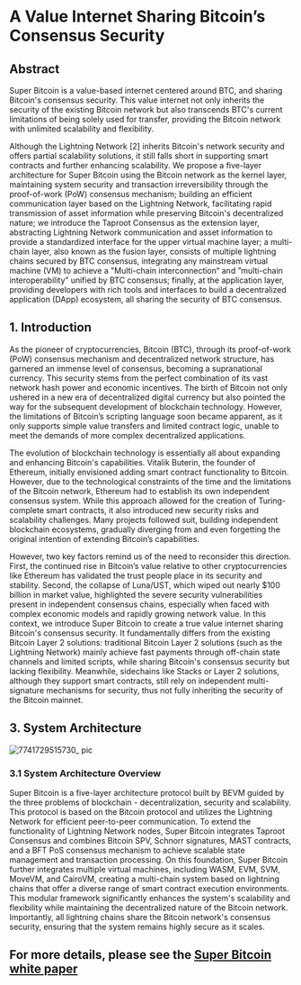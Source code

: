 # A Value Internet Sharing Bitcoin’s Consensus Security

## Abstract
Super Bitcoin is a value-based internet centered around BTC, and sharing Bitcoin's consensus security. 
This value internet not only inherits the security of the existing Bitcoin network but also transcends BTC's current limitations of being solely used for transfer, providing the Bitcoin network with unlimited scalability and flexibility.

Although the Lightning Network [2] inherits Bitcoin's network security and offers partial scalability solutions, it still falls short in supporting smart contracts and further enhancing scalability.
We propose a five-layer architecture for Super Bitcoin using the Bitcoin network as the kernel layer, maintaining system security and transaction irreversibility through the proof-of-work (PoW) consensus mechanism; building an efficient communication layer based on the Lightning Network, facilitating rapid transmission of asset information while preserving Bitcoin's decentralized nature;
we introduce the Taproot Consensus as the extension layer, abstracting Lightning Network communication and asset information to provide a standardized interface for the upper virtual machine layer;
a multi-chain layer, also known as the fusion layer, consists of multiple lightning chains secured by BTC consensus, integrating any mainstream virtual machine (VM) to achieve a "Multi-chain interconnection“ and ”multi-chain interoperability” unified by BTC consensus;
finally, at the application layer, providing developers with rich tools and interfaces to build a decentralized application (DApp) ecosystem, all sharing the security of BTC consensus.

## 1. Introduction
As the pioneer of cryptocurrencies, Bitcoin (BTC), through its proof-of-work (PoW) consensus mechanism and decentralized network structure, has garnered an immense level of consensus, becoming a supranational currency. This security stems from the perfect combination of its vast network hash power and economic incentives.
The birth of Bitcoin not only ushered in a new era of decentralized digital currency but also pointed the way for the subsequent development of blockchain technology. 
However, the limitations of Bitcoin’s scripting language soon became apparent, as it only supports simple value transfers and limited contract logic, unable to meet the demands of more complex decentralized applications.

The evolution of blockchain technology is essentially all about expanding and enhancing Bitcoin's capabilities.
Vitalik Buterin, the founder of Ethereum, initially envisioned adding smart contract functionality to Bitcoin. 
However, due to the technological constraints of the time and the limitations of the Bitcoin network, Ethereum had to establish its own independent consensus system. 
While this approach allowed for the creation of Turing-complete smart contracts, it also introduced new security risks and scalability challenges. 
Many projects followed suit, building independent blockchain ecosystems, gradually diverging from and even forgetting the original intention of extending Bitcoin’s capabilities.

However, two key factors remind us of the need to reconsider this direction. 
First, the continued rise in Bitcoin’s value relative to other cryptocurrencies like Ethereum has validated the trust people place in its security and stability. 
Second, the collapse of Luna/UST, which wiped out nearly $100 billion in market value, highlighted the severe security vulnerabilities present in independent consensus chains, especially when faced with complex economic models and rapidly growing network value.
In this context, we introduce Super Bitcoin to create a true value internet sharing Bitcoin's consensus security.
It fundamentally differs from the existing Bitcoin Layer 2 solutions: traditional Bitcoin Layer 2 solutions (such as the Lightning Network) mainly achieve fast payments through off-chain state channels and limited scripts, while sharing Bitcoin's consensus security but lacking flexibility.
Meanwhile, sidechains  like Stacks or Layer 2 solutions, although they support smart contracts, still rely on independent multi-signature mechanisms for security, thus not fully inheriting the security of the Bitcoin mainnet.


## 3. System Architecture
![7741729515730_ pic](https://github.com/user-attachments/assets/30c106c1-e047-4ecf-853b-09d042f79ce5)
### 3.1 System Architecture Overview
Super Bitcoin is a five-layer architecture protocol built by BEVM guided by the three problems of blockchain - decentralization, security and scalability.
This protocol is based on the Bitcoin protocol and utilizes the Lightning Network for efficient peer-to-peer communication. 
To extend the functionality of Lightning Network nodes, Super Bitcoin integrates Taproot Consensus and combines Bitcoin SPV, Schnorr signatures, MAST contracts, and a BFT PoS consensus mechanism to achieve scalable state management and transaction processing.
On this foundation, Super Bitcoin further integrates multiple virtual machines, including WASM, EVM, SVM, MoveVM, and CairoVM, creating a multi-chain system based on lightning chains that offer a diverse range of smart contract execution environments.
This modular framework significantly enhances the system's scalability and flexibility while maintaining the decentralized nature of the Bitcoin network. 
Importantly, all lightning chains share the Bitcoin network's consensus security, ensuring that the system remains highly secure as it scales.


## For more details, please see the [Super Bitcoin white paper]()
